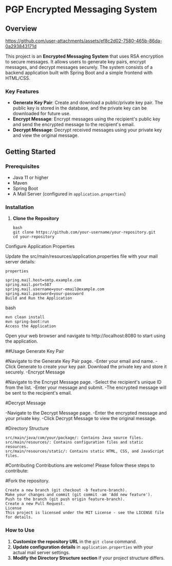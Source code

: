 # PGP Encrypted Messaging System

## Overview



https://github.com/user-attachments/assets/ef8c2d02-7580-465b-86da-0a293843171d



This project is an **Encrypted Messaging System** that uses RSA encryption to secure messages. It allows users to generate key pairs, encrypt messages, and decrypt messages securely. The system consists of a backend application built with Spring Boot and a simple frontend with HTML/CSS. 

### Key Features

- **Generate Key Pair**: Create and download a public/private key pair. The public key is stored in the database, and the private key can be downloaded for future use.
- **Encrypt Message**: Encrypt messages using the recipient's public key and send the encrypted message to the recipient's email.
- **Decrypt Message**: Decrypt received messages using your private key and view the original message.

## Getting Started

### Prerequisites

- Java 11 or higher
- Maven
- Spring Boot
- A Mail Server (configured in `application.properties`)

### Installation

1. **Clone the Repository**
   ```
   bash
   git clone https://github.com/your-username/your-repository.git
   cd your-repository
   ```
Configure Application Properties

Update the src/main/resources/application.properties file with your mail server details:
```
properties

spring.mail.host=smtp.example.com
spring.mail.port=587
spring.mail.username=your-email@example.com
spring.mail.password=your-password
Build and Run the Application
```

bash
```
mvn clean install
mvn spring-boot:run
Access the Application
```

Open your web browser and navigate to http://localhost:8080 to start using the application.

##Usage
Generate Key Pair

#Navigate to the Generate Key Pair page.
-Enter your email and name.
-Click Generate to create your key pair. Download the private key and store it securely.
-Encrypt Message

#Navigate to the Encrypt Message page.
-Select the recipient's unique ID from the list.
-Enter your message and submit.
-The encrypted message will be sent to the recipient's email.

#Decrypt Message

-Navigate to the Decrypt Message page.
-Enter the encrypted message and your private key.
-Click Decrypt Message to view the original message.

#Directory Structure
```
src/main/java/com/your/package/: Contains Java source files.
src/main/resources/: Contains configuration files and static resources.
src/main/resources/static/: Contains static HTML, CSS, and JavaScript files.
```
#Contributing
Contributions are welcome! Please follow these steps to contribute:

#Fork the repository.
```
Create a new branch (git checkout -b feature-branch).
Make your changes and commit (git commit -am 'Add new feature').
Push to the branch (git push origin feature-branch).
Create a new Pull Request.
License
This project is licensed under the MIT License - see the LICENSE file for details.
```


### How to Use

1. **Customize the repository URL** in the `git clone` command.
2. **Update configuration details** in `application.properties` with your actual mail server settings.
3. **Modify the Directory Structure section** if your project structure differs.
